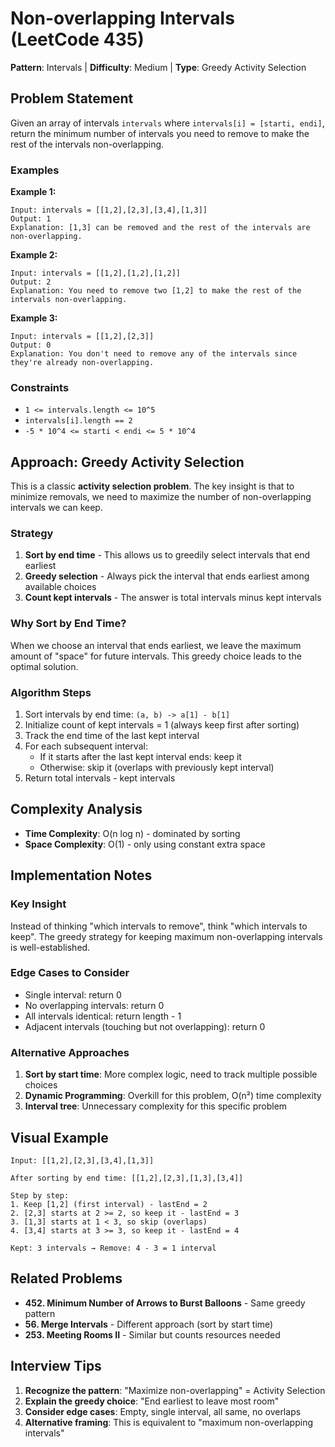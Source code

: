 # Non-overlapping Intervals (LeetCode 435)

**Pattern**: Intervals | **Difficulty**: Medium | **Type**: Greedy Activity Selection

## Problem Statement

Given an array of intervals `intervals` where `intervals[i] = [starti, endi]`, return the minimum number of intervals you need to remove to make the rest of the intervals non-overlapping.

### Examples

**Example 1:**
```
Input: intervals = [[1,2],[2,3],[3,4],[1,3]]
Output: 1
Explanation: [1,3] can be removed and the rest of the intervals are non-overlapping.
```

**Example 2:**
```
Input: intervals = [[1,2],[1,2],[1,2]]
Output: 2
Explanation: You need to remove two [1,2] to make the rest of the intervals non-overlapping.
```

**Example 3:**
```
Input: intervals = [[1,2],[2,3]]
Output: 0
Explanation: You don't need to remove any of the intervals since they're already non-overlapping.
```

### Constraints
- `1 <= intervals.length <= 10^5`
- `intervals[i].length == 2`
- `-5 * 10^4 <= starti < endi <= 5 * 10^4`

## Approach: Greedy Activity Selection

This is a classic **activity selection problem**. The key insight is that to minimize removals, we need to maximize the number of non-overlapping intervals we can keep.

### Strategy
1. **Sort by end time** - This allows us to greedily select intervals that end earliest
2. **Greedy selection** - Always pick the interval that ends earliest among available choices
3. **Count kept intervals** - The answer is total intervals minus kept intervals

### Why Sort by End Time?
When we choose an interval that ends earliest, we leave the maximum amount of "space" for future intervals. This greedy choice leads to the optimal solution.

### Algorithm Steps
1. Sort intervals by end time: `(a, b) -> a[1] - b[1]`
2. Initialize count of kept intervals = 1 (always keep first after sorting)
3. Track the end time of the last kept interval
4. For each subsequent interval:
   - If it starts after the last kept interval ends: keep it
   - Otherwise: skip it (overlaps with previously kept interval)
5. Return total intervals - kept intervals

## Complexity Analysis

- **Time Complexity**: O(n log n) - dominated by sorting
- **Space Complexity**: O(1) - only using constant extra space

## Implementation Notes

### Key Insight
Instead of thinking "which intervals to remove", think "which intervals to keep". The greedy strategy for keeping maximum non-overlapping intervals is well-established.

### Edge Cases to Consider
- Single interval: return 0
- No overlapping intervals: return 0  
- All intervals identical: return length - 1
- Adjacent intervals (touching but not overlapping): return 0

### Alternative Approaches
1. **Sort by start time**: More complex logic, need to track multiple possible choices
2. **Dynamic Programming**: Overkill for this problem, O(n²) time complexity
3. **Interval tree**: Unnecessary complexity for this specific problem

## Visual Example

```
Input: [[1,2],[2,3],[3,4],[1,3]]

After sorting by end time: [[1,2],[2,3],[1,3],[3,4]]

Step by step:
1. Keep [1,2] (first interval) - lastEnd = 2
2. [2,3] starts at 2 >= 2, so keep it - lastEnd = 3  
3. [1,3] starts at 1 < 3, so skip (overlaps)
4. [3,4] starts at 3 >= 3, so keep it - lastEnd = 4

Kept: 3 intervals → Remove: 4 - 3 = 1 interval
```

## Related Problems
- **452. Minimum Number of Arrows to Burst Balloons** - Same greedy pattern
- **56. Merge Intervals** - Different approach (sort by start time)
- **253. Meeting Rooms II** - Similar but counts resources needed

## Interview Tips
1. **Recognize the pattern**: "Maximize non-overlapping" = Activity Selection
2. **Explain the greedy choice**: "End earliest to leave most room"
3. **Consider edge cases**: Empty, single interval, all same, no overlaps
4. **Alternative framing**: This is equivalent to "maximum non-overlapping intervals"